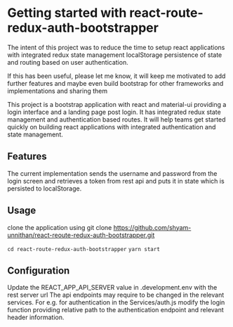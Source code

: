 # Getting started with react-route-redux-auth-bootstrapper

The intent of this project was to reduce the time to setup react applications with integrated redux state management localStorage persistence of state and routing based on user authentication.

If this has been useful, please let me know, it will keep me motivated to add further features and maybe even build bootstrap for other frameworks and implementations and sharing them

This project is a bootstrap application with react and material-ui providing a login interface and a landing page post login.
It has integrated redux state management and authentication based routes. It will help teams get started quickly on building react applications with integrated authentication and state management.

## Features

The current implementation sends the username and password from the login screen and retrieves a token from rest api and puts it in state which is persisted to localStorage.

## Usage

clone the application using
git clone https://github.com/shyam-unnithan/react-reoute-redux-auth-bootstrapper.git

`cd react-route-redux-auth-bootstrapper`
`yarn start`

## Configuration

Update the REACT_APP_API_SERVER value in .development.env with the rest server url
The api endpoints may require to be changed in the relevant services.
For e.g. for authentication in the Services/auth.js modify the login function providing relative path to the authentication endpoint and relevant header information.
